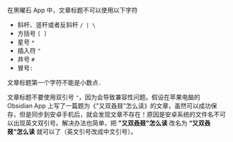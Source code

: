  在黑曜石 App 中，文章标题不可以使用以下字符
 - 斜杆、竖杆或者反斜杆 `/ | \`
 - 方括号 `[ ]`
 - 星号 `*`
 - 插入符 `^`
 - 井号 `#`
 - 冒号`:`

文章标题第一个字符不能是小数点`.`

文章标题不要使用双引号 `"`，因为会导致兼容性问题。假设在苹果电脑的 Obsidian App 上写了一篇题为《"又双叒叕"怎么读》的文章，虽然可以成功保存，但是同步到安卓手机后，就会发现文章不存在！原因是安卓系统的文件名不可以出现英文双引号。解决办法也简单，把 **"又双叒叕"怎么读** 改名为 **“又双叒叕”怎么读** 就可以了（英文引号改成中文引号）。
